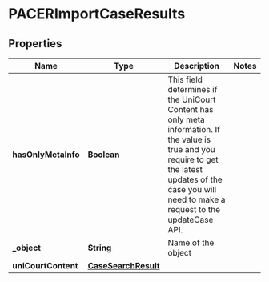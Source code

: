 

# PACERImportCaseResults


## Properties

| Name | Type | Description | Notes |
|------------ | ------------- | ------------- | -------------|
|**hasOnlyMetaInfo** | **Boolean** | This field determines if the UniCourt Content has only meta information. If the value is true and you require to get the latest updates of the case you will need to make a request to the updateCase API. |  |
|**_object** | **String** | Name of the object |  |
|**uniCourtContent** | [**CaseSearchResult**](CaseSearchResult.md) |  |  |



